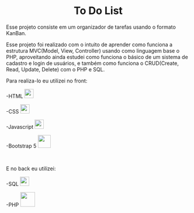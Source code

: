<h1 align="center">To Do List</h1>

Esse projeto consiste em um organizador de tarefas usando o formato KanBan.

Esse projeto foi realizado com o intuito de aprender como funciona a estrutura MVC(Model, View, Controller)
usando como linguagem base o PHP, aproveitando ainda estudei como funciona o básico de um sistema de cadastro e login de usuários,
e também como funciona o CRUD(Create, Read, Update, Delete) com o PHP e SQL.
<br>

Para realiza-lo eu utilizei no front:
<p align="justify">
-HTML <img width="25" src="https://cdn-icons-png.flaticon.com/128/1051/1051277.png" >
</p>
<p align="Justify">
-CSS <img width="25" src="https://upload.wikimedia.org/wikipedia/commons/6/62/CSS3_logo.svg" >
</p>
<p align="justify">
-Javascript <img width="25" src="https://upload.wikimedia.org/wikipedia/commons/9/99/Unofficial_JavaScript_logo_2.svg" > 
</p>
<p align="justify">
-Bootstrap 5 <img width="35" src="https://getbootstrap.com/docs/5.3/assets/brand/bootstrap-logo-shadow.png" >
</p> <br>

E no back eu utilizei:<br>
<p align="">
-SQL <img width="25" src="https://static-00.iconduck.com/assets.00/sql-database-generic-icon-1521x2048-d0vdpxpg.png" >
</p>
<p>
-PHP <img width="40" src="https://www.iconspng.com/uploads/php-logo.png" >
</p>
